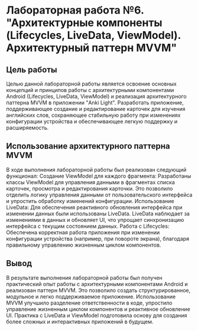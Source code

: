 # Лабораторная работа №6. "Архитектурные компоненты (Lifecycles, LiveData, ViewModel). Архитектурный паттерн MVVM"

## Цель работы
Целью данной лабораторной работы является освоение основных концепций 
и принципов работы с архитектурными компонентами Android (Lifecycles, LiveData, ViewModel) 
и реализация архитектурного паттерна MVVM в приложении "Anki Light". Разработать приложение, 
поддерживающее создание и редактирование карточек для изучения английских слов, сохраняющее стабильную работу 
при изменениях конфигурации устройства и обеспечивающее легкую поддержку и расширяемость.
## Использование архитектурного паттерна MVVM
В ходе выполнения лабораторной работы был реализован следующий функционал:
Создание ViewModel для каждого фрагмента: 
Разработаны классы ViewModel для управления данными в фрагментах списка карточек, 
просмотра и редактирования карточки. Это позволило отделить логику управления данными 
от пользовательского интерфейса и упростить обработку изменений конфигурации.
Использование LiveData: Для обеспечения реактивного обновления интерфейса при изменении данных были использованы LiveData. 
LiveData наблюдает за изменениями в данных и обновляет UI, что упрощает синхронизацию интерфейса с текущим состоянием данных.
Работа с Lifecycles: Обеспечена корректная работа приложения при изменении конфигурации устройства (например, при повороте экрана), 
благодаря правильному управлению жизненным циклом компонентов.
## Вывод
В результате выполнения лабораторной работы был получен практический опыт работы
с архитектурными компонентами Android и реализован паттерн MVVM. 
Это позволило создать структурированное, модульное и легко поддерживаемое приложение. 
Использование MVVM улучшило разделение ответственности в коде, 
упростило управление жизненным циклом компонентов и реактивное обновление UI. 
Практика с LiveData и ViewModel подготовила основу для создания более сложных и интерактивных приложений в будущем.